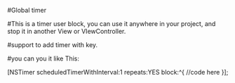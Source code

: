 #Global timer 

#This is a timer user block, you can use it anywhere in your project, and stop it in another View or VIewController.

#support to add timer with key.

#you can you it like This:

[NSTimer scheduledTimerWithInterval:1 repeats:YES block:^{
   //code here
}];
